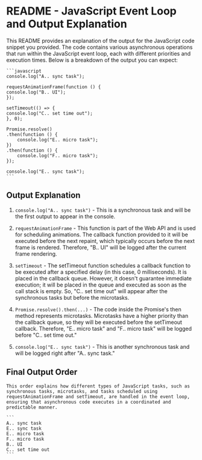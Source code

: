 # README - JavaScript Event Loop and Output Explanation

This README provides an explanation of the output for the JavaScript code snippet you provided. The code contains various asynchronous operations that run within the JavaScript event loop, each with different priorities and execution times. Below is a breakdown of the output you can expect:

    ```javascript
    console.log("A.. sync task");

    requestAnimationFrame(function () {
    console.log("B.. UI");
    });

    setTimeout(() => {
    console.log("C.. set time out");
    }, 0);

    Promise.resolve()
    .then(function () {
        console.log("E.. micro task");
    })
    .then(function () {
        console.log("F.. micro task");
    });

    console.log("E.. sync task");
    ```

## Output Explanation

1. `console.log("A.. sync task")` - This is a synchronous task and will be the first output to appear in the console.

2. `requestAnimationFrame` - This function is part of the Web API and is used for scheduling animations. The callback function provided to it will be executed before the next repaint, which typically occurs before the next frame is rendered. Therefore, "B.. UI" will be logged after the current frame rendering.

3. `setTimeout` - The setTimeout function schedules a callback function to be executed after a specified delay (in this case, 0 milliseconds). It is placed in the callback queue. However, it doesn't guarantee immediate execution; it will be placed in the queue and executed as soon as the call stack is empty. So, "C.. set time out" will appear after the synchronous tasks but before the microtasks.

4. `Promise.resolve().then(...)` - The code inside the Promise's then method represents microtasks. Microtasks have a higher priority than the callback queue, so they will be executed before the setTimeout callback. Therefore, "E.. micro task" and "F.. micro task" will be logged before "C.. set time out."

5. `console.log("E.. sync task")` - This is another synchronous task and will be logged right after "A.. sync task."

## Final Output Order

    This order explains how different types of JavaScript tasks, such as synchronous tasks, microtasks, and tasks scheduled using requestAnimationFrame and setTimeout, are handled in the event loop, ensuring that asynchronous code executes in a coordinated and predictable manner.

    ```
    A.. sync task
    E.. sync task
    E.. micro task
    F.. micro task
    B.. UI
    C.. set time out
    ```
